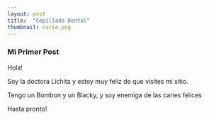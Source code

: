 ```yaml
---
layout: post
title:  "Cepillado Dental"
thumbnail: carie.png
---
```


### Mi Primer Post

Hola! 

Soy la doctora Lichita y estoy muy feliz de que visites mi sitio.

Tengo un Bombon y un Blacky, y soy enemiga de las caries felices

Hasta pronto!